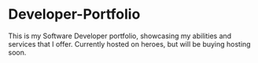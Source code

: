 ﻿# Developer-Portfolio

This is my Software Developer portfolio, showcasing my abilities and services that I offer. Currently hosted on heroes, but will be buying hosting soon.
